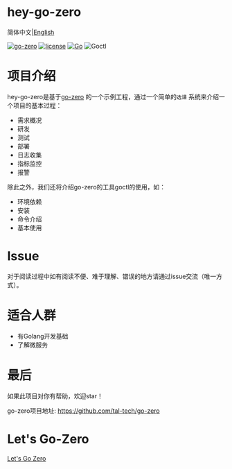 # hey-go-zero
简体中文|[English](./readme_en.md)

[![go-zero](https://img.shields.io/badge/Github-go--zero-brightgreen?logo=github)](https://github.com/tal-tech/go-zero)
[![license](https://img.shields.io/badge/License-Apache-blue?logo=apache)](https://github.com/anqiansong/hey-go-zero/blob/master/LICENSE)
[![Go](https://github.com/anqiansong/hey-go-zero/workflows/Go/badge.svg)](https://github.com/anqiansong/hey-go-zero/actions)
![Goctl](https://img.shields.io/badge/Goctl-V20201125-red)

# 项目介绍
hey-go-zero是基于[go-zero](https://github.com/tal-tech/go-zero) 的一个示例工程，通过一个简单的`选课`
系统来介绍一个项目的基本过程：
* 需求概况
* 研发
* 测试
* 部署
* 日志收集
* 指标监控
* 报警

除此之外，我们还将介绍go-zero的工具goctl的使用，如：
* 环境依赖
* 安装
* 命令介绍
* 基本使用

# Issue
对于阅读过程中如有阅读不便、难于理解、错误的地方请通过issue交流（唯一方式）。

# 适合人群
* 有Golang开发基础
* 了解微服务

# 最后
如果此项目对你有帮助，欢迎star！

go-zero项目地址: https://github.com/tal-tech/go-zero

# Let's Go-Zero
[Let's Go Zero](./doc/index.md)